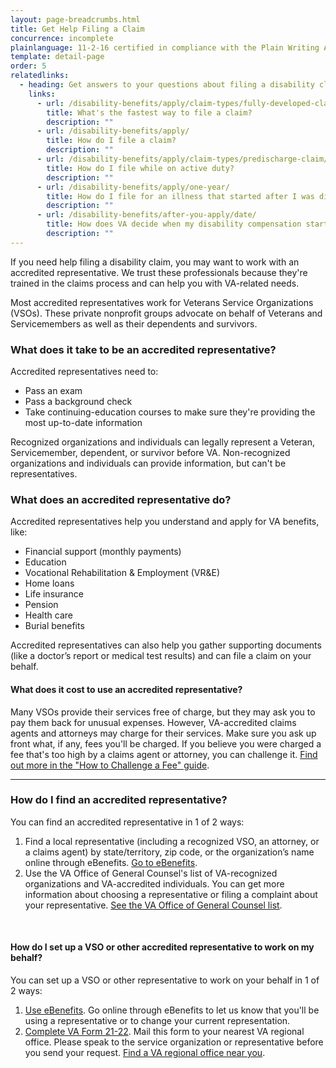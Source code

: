 ```yaml
---
layout: page-breadcrumbs.html
title: Get Help Filing a Claim
concurrence: incomplete
plainlanguage: 11-2-16 certified in compliance with the Plain Writing Act
template: detail-page
order: 5
relatedlinks:
  - heading: Get answers to your questions about filing a disability claim
    links:
      - url: /disability-benefits/apply/claim-types/fully-developed-claim/
        title: What's the fastest way to file a claim?
        description: ""
      - url: /disability-benefits/apply/
        title: How do I file a claim?
        description: ""
      - url: /disability-benefits/apply/claim-types/predischarge-claim/
        title: How do I file while on active duty?
        description: ""
      - url: /disability-benefits/apply/one-year/
        title: How do I file for an illness that started after I was discharged from active-duty?
        description: ""
      - url: /disability-benefits/after-you-apply/date/
        title: How does VA decide when my disability compensation starts?
        description: ""
---
```


<div class="va-introtext">

If you need help filing a disability claim, you may want to work with an accredited representative. We trust these professionals because they're trained in the claims process and can help you with VA-related needs.

Most accredited representatives work for Veterans Service Organizations (VSOs). These private nonprofit groups advocate on behalf of Veterans and Servicemembers as well as their dependents and survivors. 

</div>

<div class="feature" markdown="0">

### What does it take to be an accredited representative?
Accredited representatives need to:
  - Pass an exam
  - Pass a background check
  - Take continuing-education courses to make sure they're providing the most up-to-date information

Recognized organizations and individuals can legally represent a Veteran, Servicemember, dependent, or survivor before VA. Non-recognized organizations and individuals can provide information, but can't be representatives.
</div>

### What does an accredited representative do?

Accredited representatives help you understand and apply for VA benefits, like:

- Financial support (monthly payments)
- Education
- Vocational Rehabilitation & Employment (VR&E)
- Home loans
- Life insurance
- Pension
- Health care
- Burial benefits

Accredited representatives can also help you gather supporting documents (like a doctor’s report or medical test results) and can file a claim on your behalf.

#### What does it cost to use an accredited representative?

Many VSOs provide their services free of charge, but they may ask you to pay them back for unusual expenses. However, VA-accredited claims agents and attorneys may charge for their services. Make sure you ask up front what, if any, fees you'll be charged. If you believe you were charged a fee that's too high by a claims agent or attorney, you can challenge it. [Find out more in the "How to Challenge a Fee" guide](http://www.va.gov/OGC/docs/Accred/HowtoChallengeaFee.pdf).

-----

### How do I find an accredited representative?

You can find an accredited representative in 1 of 2 ways:

1. Find a local representative (including a recognized VSO, an attorney, or a claims agent) by state/territory, zip code, or the organization’s name online through eBenefits. [Go to eBenefits](https://www.ebenefits.va.gov/ebenefits/vso-search).
2. Use the VA Office of General Counsel's list of VA-recognized organizations and VA-accredited individuals. You can get more information about choosing a representative or filing a complaint about your representative. [See the VA Office of General Counsel list](http://www.va.gov/ogc/accreditation.asp).

<br>

#### How do I set up a VSO or other accredited representative to work on my behalf?

You can set up a VSO or other representative to work on your behalf in 1 of 2 ways:

1. [Use eBenefits](https://www.ebenefits.va.gov/ebenefits/about/feature?feature=disability-compensation). Go online through eBenefits to let us know that you'll be using a representative or to change your current representation.
2. [Complete VA Form 21-22](http://www.vba.va.gov/pubs/forms/VBA-21-22-ARE.pdf). Mail this form to your nearest VA regional office. Please speak to the service organization or representative before you send your request. [Find a VA regional office near you](http://www.benefits.va.gov/benefits/offices.asp).

<br>

